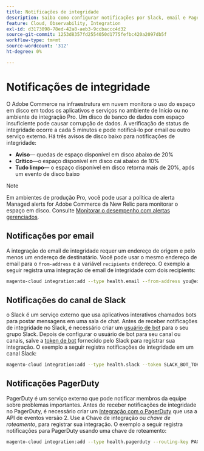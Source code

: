 ```yaml
---
title: Notificações de integridade
description: Saiba como configurar notificações por Slack, email e PagerDuty para o uso do espaço em disco no seu projeto Adobe Commerce na infraestrutura em nuvem.
feature: Cloud, Observability, Integration
exl-id: d3173098-78ed-42a8-aeb3-9ccbaccc4d32
source-git-commit: 1253d8357fd2554050d1775fefbc420a2097db5f
workflow-type: tm+mt
source-wordcount: '312'
ht-degree: 0%

---
```


# Notificações de integridade

O Adobe Commerce na infraestrutura em nuvem monitora o uso do espaço em disco em todos os aplicativos e serviços no ambiente de Início ou no ambiente de integração Pro. Um disco de banco de dados com espaço insuficiente pode causar corrupção de dados. A verificação de status de integridade ocorre a cada 5 minutos e pode notificá-lo por email ou outro serviço externo. Há três avisos de disco baixo para notificações de integridade:

- **Aviso**— quedas de espaço disponível em disco abaixo de 20%
- **Crítico**—o espaço disponível em disco cai abaixo de 10%
- **Tudo limpo**— o espaço disponível em disco retorna mais de 20%, após um evento de disco baixo

>[!NOTE]
>
>Em ambientes de produção Pro, você pode usar a política de alerta Managed alerts for Adobe Commerce da New Relic para monitorar o espaço em disco. Consulte [Monitorar o desempenho com alertas gerenciados](../monitor/investigate-performance.md#monitor-performance-with-managed-alerts).

## Notificações por email

A integração do email de integridade requer um endereço de origem e pelo menos um endereço de destinatário. Você pode usar o mesmo endereço de email para o `from-address` e a variável `recipients` endereço. O exemplo a seguir registra uma integração de email de integridade com dois recipients:

```bash
magento-cloud integration:add --type health.email --from-address you@example.com --recipients them@example.com --recipients others@example.com
```

## Notificações do canal de Slack

o Slack é um serviço externo que usa aplicativos interativos chamados bots para postar mensagens em uma sala de chat. Antes de receber notificações de integridade no Slack, é necessário criar um [usuário de bot](https://api.slack.com/bot-users) para o seu grupo Slack. Depois de configurar o usuário de bot para seu canal ou canais, salve a [token de bot](https://api.slack.com/docs/token-types#bot) fornecido pelo Slack para registrar sua integração. O exemplo a seguir registra notificações de integridade em um canal Slack:

```bash
magento-cloud integration:add --type health.slack --token SLACK_BOT_TOKEN --channel '#slack-channel-name'
```

## Notificações PagerDuty

PagerDuty é um serviço externo que pode notificar membros da equipe sobre problemas importantes. Antes de receber notificações de integridade no PagerDuty, é necessário criar um [Integração com o PagerDuty](https://developer.pagerduty.com/v2/docs/integrating) que usa a API de eventos versão 2. Use a Chave de integração ou _chave de roteamento_, para registrar sua integração. O exemplo a seguir registra notificações para PagerDuty usando uma chave de roteamento:

```bash
magento-cloud integration:add --type health.pagerduty --routing-key PAGERDUTY_ROUTING_KEY
```
